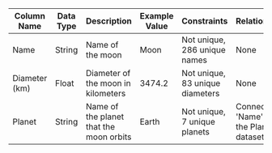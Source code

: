 | Column Name | Data Type | Description | Example Value | Constraints | Relationship |
|---|---|---|---|---|---|
| Name | String | Name of the moon | Moon | Not unique, 286 unique names | None |
| Diameter (km) | Float | Diameter of the moon in kilometers | 3474.2 | Not unique, 83 unique diameters | None |
| Planet | String | Name of the planet that the moon orbits | Earth | Not unique, 7 unique planets | Connects to 'Name' in the Planets dataset |